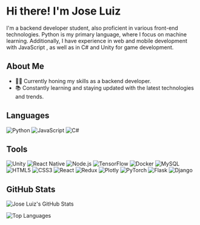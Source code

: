 # Hi there! I'm Jose Luiz 

I'm a backend developer student, also proficient in various front-end technologies. Python is my primary language, where I focus on machine learning. Additionally, I have experience in web and mobile development with JavaScript , as well as in C# and Unity for game development.

## About Me

- 👨‍💻 Currently honing my skills as a backend developer.
- 📚 Constantly learning and staying updated with the latest technologies and trends.

## Languages

<div style="display: inline_block">
    <img alt="Python" src="https://img.shields.io/badge/Python-3670A0?style=for-the-badge&logo=python&logoColor=ffdd54" />
    <img alt="JavaScript" src="https://img.shields.io/badge/JavaScript-F7DF1E?style=for-the-badge&logo=javascript&logoColor=black" />
    <img alt="C#" src="https://img.shields.io/badge/C%23-5f4f7f?style=for-the-badge&logo=c-sharp&logoColor=white" />
</div>

## Tools

<div style="display: inline_block">
    <img alt="Unity" src="https://img.shields.io/badge/Unity-100000?style=for-the-badge&logo=unity&logoColor=white" />
    <img alt="React Native" src="https://img.shields.io/badge/React_Native-20232A?style=for-the-badge&logo=react&logoColor=61DAFB" />
    <img alt="Node.js" src="https://img.shields.io/badge/Node.js-43853D?style=for-the-badge&logo=node.js&logoColor=white" />
    <img alt="TensorFlow" src="https://img.shields.io/badge/TensorFlow-%23FF6F00.svg?style=for-the-badge&logo=TensorFlow&logoColor=white" />
    <img alt="Docker" src="https://img.shields.io/badge/Docker-%230db7ed.svg?style=for-the-badge&logo=docker&logoColor=white" />
    <img alt="MySQL" src="https://img.shields.io/badge/MySQL-204d69?style=for-the-badge&logo=mysql&logoColor=white" />
    <img alt="HTML5" src="https://img.shields.io/badge/HTML5-239120?style=for-the-badge&logo=html5&logoColor=white" />
    <img alt="CSS3" src="https://img.shields.io/badge/CSS3-3498DB?&style=for-the-badge&logo=css3&logoColor=white" />
    <img alt="React" src="https://img.shields.io/badge/React-20232A?style=for-the-badge&logo=react&logoColor=61DAFB" />
    <img alt="Redux" src="https://img.shields.io/badge/Redux-593D88?style=for-the-badge&logo=redux&logoColor=white" />
    <img alt="Plotly" src="https://img.shields.io/badge/Plotly-%233F4F75.svg?style=for-the-badge&logo=plotly&logoColor=white" />
    <img alt="PyTorch" src="https://img.shields.io/badge/PyTorch-%23EE4C2C.svg?style=for-the-badge&logo=PyTorch&logoColor=white" />
    <img alt="Flask" src="https://img.shields.io/badge/Flask-%23000.svg?style=for-the-badge&logo=flask&logoColor=white" />
    <img alt="Django" src="https://img.shields.io/badge/Django-%23092E20.svg?style=for-the-badge&logo=django&logoColor=white" />
</div>

## GitHub Stats

![Jose Luiz's GitHub Stats](https://github-readme-stats.vercel.app/api?username=JoseLuizjl&show_icons=true&theme=tokyonight)

![Top Languages](https://github-readme-stats.vercel.app/api/top-langs/?username=JoseLuizjl&layout=compact)

